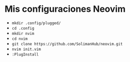 # Mis configuraciones Neovim

- `mkdir .config/plugged/`
- `cd .config`
- `mkdir nvim`
- `cd nvim`
- `git clone https://github.com/SolimanHub/neovim.git`
- `nvim init.vim`
- `:PlugInstall`
